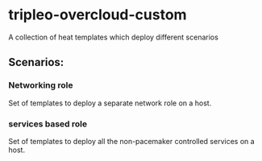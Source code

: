 # tripleo-overcloud-custom
A collection of heat templates which deploy different scenarios

## Scenarios:

### Networking role
Set of templates to deploy a separate network role on a host.

### services based role
Set of templates to deploy all the non-pacemaker controlled services on a host.
